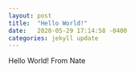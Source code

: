 ```yaml
---
layout: post
title:  "Hello World!"
date:   2020-05-29 17:14:58 -0400
categories: jekyll update
---
```


Hello World! From Nate